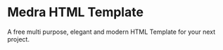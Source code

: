 # Medra HTML Template
A free multi purpose, elegant and modern HTML Template for your next project.
